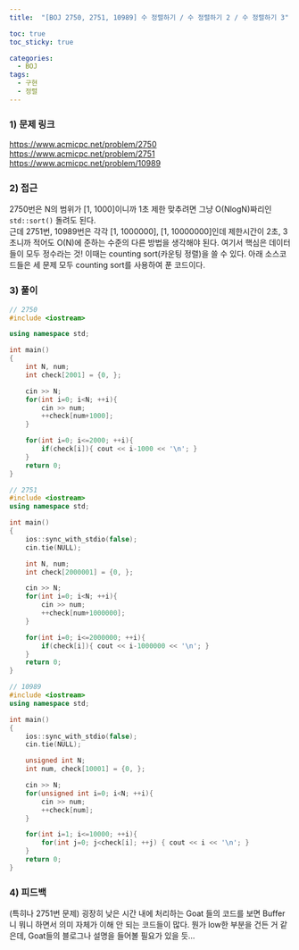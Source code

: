 ```yaml
---
title:  "[BOJ 2750, 2751, 10989] 수 정렬하기 / 수 정렬하기 2 / 수 정렬하기 3"

toc: true
toc_sticky: true

categories:
  - BOJ
tags:
  - 구현
  - 정렬
---
```


### 1) 문제 링크

<https://www.acmicpc.net/problem/2750>  
<https://www.acmicpc.net/problem/2751>  
<https://www.acmicpc.net/problem/10989>  

### 2) 접근

2750번은 N의 범위가 [1, 1000]이니까 1초 제한 맞추려면 그냥 O(NlogN)짜리인 ```std::sort()``` 돌려도 된다.  
근데 2751번, 10989번은 각각 [1, 1000000], [1, 10000000]인데 제한시간이 2초, 3초니까 적어도 O(N)에 준하는 수준의 다른 방법을 생각해야 된다. 여기서 핵심은 데이터들이 모두 정수라는 것! 이때는 counting sort(카운팅 정렬)을 쓸 수 있다. 아래 소스코드들은 세 문제 모두 counting sort를 사용하여 푼 코드이다.

### 3) 풀이

```cpp
// 2750
#include <iostream>

using namespace std;

int main()
{
    int N, num;
    int check[2001] = {0, };

    cin >> N;
    for(int i=0; i<N; ++i){
        cin >> num;
        ++check[num+1000];
    }

    for(int i=0; i<=2000; ++i){
        if(check[i]){ cout << i-1000 << '\n'; }
    }
    return 0;
}
```

```cpp
// 2751
#include <iostream>
using namespace std;

int main()
{
    ios::sync_with_stdio(false);
    cin.tie(NULL);

    int N, num;
    int check[2000001] = {0, };

    cin >> N;
    for(int i=0; i<N; ++i){
        cin >> num;
        ++check[num+1000000];
    }

    for(int i=0; i<=2000000; ++i){
        if(check[i]){ cout << i-1000000 << '\n'; }
    }
    return 0;
}
```

```cpp
// 10989
#include <iostream>
using namespace std;

int main()
{
    ios::sync_with_stdio(false);
    cin.tie(NULL);

    unsigned int N;
    int num, check[10001] = {0, };

    cin >> N;
    for(unsigned int i=0; i<N; ++i){
        cin >> num;
        ++check[num];
    }

    for(int i=1; i<=10000; ++i){
        for(int j=0; j<check[i]; ++j) { cout << i << '\n'; }
    }
    return 0;
}
```


### 4) 피드백

(특히나 2751번 문제) 굉장히 낮은 시간 내에 처리하는 Goat 들의 코드를 보면 Buffer니 뭐니 하면서 의미 자체가 이해 안 되는 코드들이 많다. 뭔가 low한 부분을 건든 거 같은데, Goat들의 블로그나 설명을 들어볼 필요가 있을 듯…